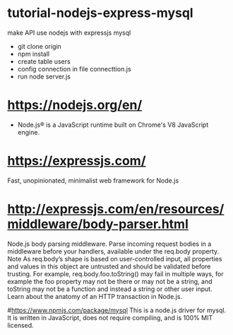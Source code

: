 
# tutorial-nodejs-express-mysql
make API use nodejs with expressjs mysql

- git clone origin
- npm install
- create table users
- config connection in file connecttion.js
- run node server.js

# https://nodejs.org/en/
- Node.js® is a JavaScript runtime built on Chrome's V8 JavaScript engine.

# https://expressjs.com/
Fast, unopinionated, minimalist web framework for Node.js

# http://expressjs.com/en/resources/middleware/body-parser.html
Node.js body parsing middleware.
Parse incoming request bodies in a middleware before your handlers, available under the req.body property.
Note As req.body’s shape is based on user-controlled input, all properties and values in this object are untrusted and should be validated before trusting. For example, req.body.foo.toString() may fail in multiple ways, for example the foo property may not be there or may not be a string, and toString may not be a function and instead a string or other user input.
Learn about the anatomy of an HTTP transaction in Node.js.

#https://www.npmjs.com/package/mysql
This is a node.js driver for mysql. It is written in JavaScript, does not require compiling, and is 100% MIT licensed.


